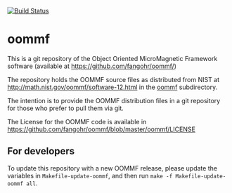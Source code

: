 [![Build Status](https://travis-ci.org/fangohr/oommf.svg?branch=master)](https://travis-ci.org/fangohr/oommf)

# oommf

This is a git repository of the Object Oriented MicroMagnetic Framework software 
(available at https://github.com/fangohr/oommf/)

The repository holds the OOMMF source files as distributed from NIST at 
http://math.nist.gov/oommf/software-12.html in the [oommf](https://github.com/fangohr/oommf/tree/master/oommf) subdirectory.

The intention is to provide the OOMMF distribution files in a git repository for those who prefer to pull them via git.

The License for the OOMMF code is available in https://github.com/fangohr/oommf/blob/master/oommf/LICENSE



## For developers

To update this repository with a new OOMMF release, please update the variables in
`Makefile-update-oommf`, and then run `make -f Makefile-update-oommf all`.

